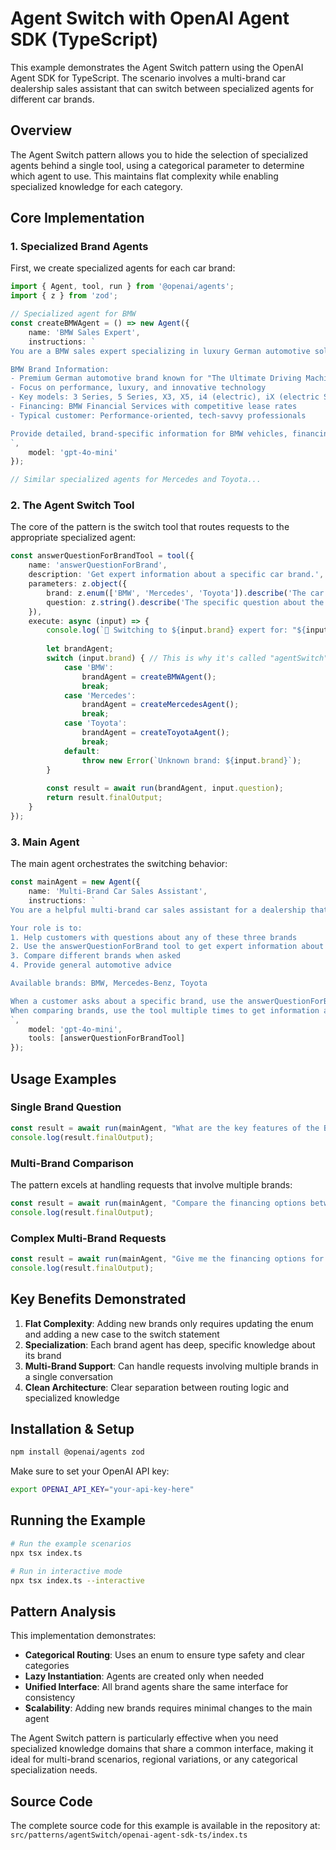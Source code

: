 # Agent Switch with OpenAI Agent SDK (TypeScript)

This example demonstrates the Agent Switch pattern using the OpenAI Agent SDK for TypeScript. The scenario involves a multi-brand car dealership sales assistant that can switch between specialized agents for different car brands.

## Overview

The Agent Switch pattern allows you to hide the selection of specialized agents behind a single tool, using a categorical parameter to determine which agent to use. This maintains flat complexity while enabling specialized knowledge for each category.

## Core Implementation

### 1. Specialized Brand Agents

First, we create specialized agents for each car brand:

```typescript
import { Agent, tool, run } from '@openai/agents';
import { z } from 'zod';

// Specialized agent for BMW
const createBMWAgent = () => new Agent({
    name: 'BMW Sales Expert',
    instructions: `
You are a BMW sales expert specializing in luxury German automotive solutions.

BMW Brand Information:
- Premium German automotive brand known for "The Ultimate Driving Machine"
- Focus on performance, luxury, and innovative technology
- Key models: 3 Series, 5 Series, X3, X5, i4 (electric), iX (electric SUV)
- Financing: BMW Financial Services with competitive lease rates
- Typical customer: Performance-oriented, tech-savvy professionals

Provide detailed, brand-specific information for BMW vehicles, financing options, and customer benefits.
`,
    model: 'gpt-4o-mini'
});

// Similar specialized agents for Mercedes and Toyota...
```

### 2. The Agent Switch Tool

The core of the pattern is the switch tool that routes requests to the appropriate specialized agent:

```typescript
const answerQuestionForBrandTool = tool({
    name: 'answerQuestionForBrand',
    description: 'Get expert information about a specific car brand.',
    parameters: z.object({
        brand: z.enum(['BMW', 'Mercedes', 'Toyota']).describe('The car brand to get information about'),
        question: z.string().describe('The specific question about the car brand')
    }),
    execute: async (input) => {
        console.log(`🔄 Switching to ${input.brand} expert for: "${input.question}"`);
        
        let brandAgent;
        switch (input.brand) { // This is why it's called "agentSwitch"
            case 'BMW':
                brandAgent = createBMWAgent();
                break;
            case 'Mercedes':
                brandAgent = createMercedesAgent();
                break;
            case 'Toyota':
                brandAgent = createToyotaAgent();
                break;
            default:
                throw new Error(`Unknown brand: ${input.brand}`);
        }
        
        const result = await run(brandAgent, input.question);
        return result.finalOutput;
    }
});
```

### 3. Main Agent

The main agent orchestrates the switching behavior:

```typescript
const mainAgent = new Agent({
    name: 'Multi-Brand Car Sales Assistant',
    instructions: `
You are a helpful multi-brand car sales assistant for a dealership that sells BMW, Mercedes-Benz, and Toyota vehicles.

Your role is to:
1. Help customers with questions about any of these three brands
2. Use the answerQuestionForBrand tool to get expert information about specific brands
3. Compare different brands when asked
4. Provide general automotive advice

Available brands: BMW, Mercedes-Benz, Toyota

When a customer asks about a specific brand, use the answerQuestionForBrand tool to get expert information.
When comparing brands, use the tool multiple times to get information about each brand.
`,
    model: 'gpt-4o-mini',
    tools: [answerQuestionForBrandTool]
});
```

## Usage Examples

### Single Brand Question

```typescript
const result = await run(mainAgent, "What are the key features of the BMW 3 Series?");
console.log(result.finalOutput);
```

### Multi-Brand Comparison

The pattern excels at handling requests that involve multiple brands:

```typescript
const result = await run(mainAgent, "Compare the financing options between BMW and Toyota for a family SUV");
console.log(result.finalOutput);
```

### Complex Multi-Brand Requests

```typescript
const result = await run(mainAgent, "Give me the financing options for the BMW 3 Series, and the models of Toyota.");
console.log(result.finalOutput);
```

## Key Benefits Demonstrated

1. **Flat Complexity**: Adding new brands only requires updating the enum and adding a new case to the switch statement
2. **Specialization**: Each brand agent has deep, specific knowledge about its brand
3. **Multi-Brand Support**: Can handle requests involving multiple brands in a single conversation
4. **Clean Architecture**: Clear separation between routing logic and specialized knowledge

## Installation & Setup

```bash
npm install @openai/agents zod
```

Make sure to set your OpenAI API key:

```bash
export OPENAI_API_KEY="your-api-key-here"
```

## Running the Example

```bash
# Run the example scenarios
npx tsx index.ts

# Run in interactive mode
npx tsx index.ts --interactive
```

## Pattern Analysis

This implementation demonstrates:

- **Categorical Routing**: Uses an enum to ensure type safety and clear categories
- **Lazy Instantiation**: Agents are created only when needed
- **Unified Interface**: All brand agents share the same interface for consistency
- **Scalability**: Adding new brands requires minimal changes to the main agent

The Agent Switch pattern is particularly effective when you need specialized knowledge domains that share a common interface, making it ideal for multi-brand scenarios, regional variations, or any categorical specialization needs.

## Source Code

The complete source code for this example is available in the repository at:
`src/patterns/agentSwitch/openai-agent-sdk-ts/index.ts` 